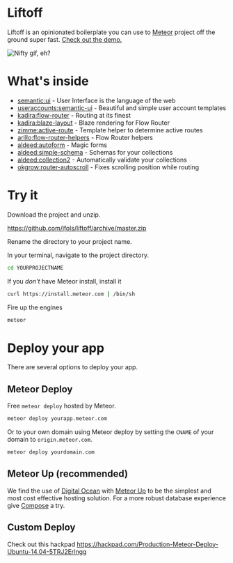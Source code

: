 # Liftoff

Liftoff is an opinionated boilerplate you can use to [Meteor](https://meteor.com) project off the ground super fast. [Check out the demo.](http://liftoff.meteor.com)

![Nifty gif, eh?](https://raw.githubusercontent.com/jfols/liftoff/master/public/assets/images/liftoff.gif)

# What's inside

- [semantic:ui](https://atmospherejs.com/semantic/ui) - User Interface is the language of the web
- [useraccounts:semantic-ui](https://atmospherejs.com/useraccounts/materialize) - Beautiful and simple user account templates
- [kadira:flow-router](https://atmospherejs.com/kadira/flow-router) - Routing at its finest
- [kadira:blaze-layout](https://atmospherejs.com/kadira/blaze-layout) - Blaze rendering for Flow Router
- [zimme:active-route](https://atmospherejs.com/zimme/active-route) - Template helper to determine active routes
- [arillo:flow-router-helpers](https://atmospherejs.com/fortawesome/fontawesome) - Flow Router helpers
- [aldeed:autoform](https://atmospherejs.com/aldeed/autoform) - Magic forms
- [aldeed:simple-schema](https://atmospherejs.com/aldeed/simple-schema) - Schemas for your collections
- [aldeed:collection2](https://atmospherejs.com/aldeed/collection2) - Automatically validate your collections
- [okgrow:router-autoscroll](https://atmospherejs.com/okgrow/router-autoscroll) - Fixes scrolling position while routing

# Try it

Download the project and unzip.

https://github.com/jfols/liftoff/archive/master.zip

Rename the directory to your project name.

In your terminal, navigate to the project directory.

```sh
cd YOURPROJECTNAME
```

If you *don't* have Meteor install, install it

```sh
curl https://install.meteor.com | /bin/sh
```

Fire up the engines

```sh
meteor
```

# Deploy your app

There are several options to deploy your app.

## Meteor Deploy

Free `meteor deploy` hosted by Meteor.

```sh
meteor deploy yourapp.meteor.com
```

Or to your own domain using Meteor deploy by setting the `CNAME` of your domain to `origin.meteor.com`.

```sh
meteor deploy yourdomain.com
```

## Meteor Up (recommended)

We find the use of [Digital Ocean](https://www.digitalocean.com/?refcode=c7c4c94c1222) with [Meteor Up](https://github.com/arunoda/meteor-up/) to be the simplest and most cost effective hosting solution.
For a more robust database experience give [Compose](https://www.compose.io/mongodb/) a try.

## Custom Deploy

Check out this hackpad https://hackpad.com/Production-Meteor-Deploy-Ubuntu-14.04-5TRJ2Erlngg
